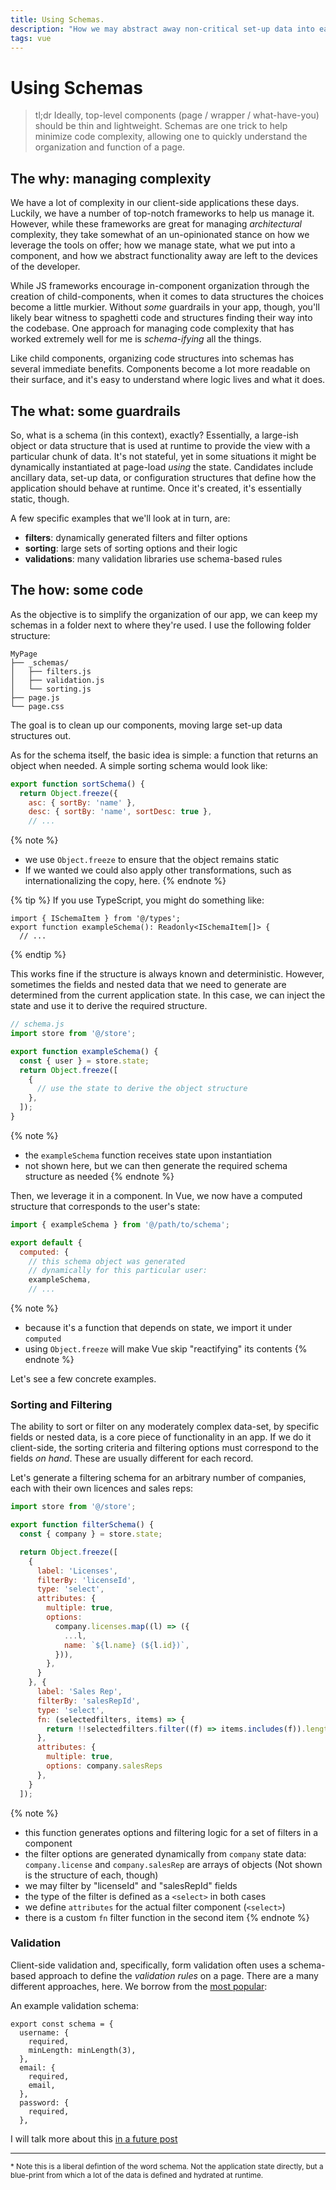 ```yaml
---
title: Using Schemas.
description: "How we may abstract away non-critical set-up data into easily-consumable data structures."
tags: vue
---
```


# Using Schemas

> tl;dr Ideally, top-level components (page / wrapper / what-have-you) should be thin and lightweight. Schemas are one trick to help minimize code complexity, allowing one to quickly understand the organization and function of a page.


## The why: managing complexity

We have a lot of complexity in our client-side applications these days. Luckily, we have a number of top-notch frameworks to help us manage it. However, while these frameworks are great for managing _architectural_ complexity, they take somewhat of an un-opinionated stance on how we leverage the tools on offer; how we manage state, what we put into a component, and how we abstract functionality away are left to the devices of the developer.

While JS frameworks encourage in-component organization through the creation of child-components, when it comes to data structures the choices become a little murkier. Without _some_ guardrails in your app, though, you'll likely bear witness to spaghetti code and structures finding their way into the codebase. One approach for managing code complexity that has worked extremely well for me is _schema-ifying_ all the things.

<!-- Luckily, we, as devs, love to organize things. Often to this end we might tweak things to make them consistent, or abstract away common functionality.  -->

Like child components, organizing code structures into schemas has several immediate benefits. Components become a lot more readable on their surface, and it's easy to understand where logic lives and what it does.

## The what: some guardrails

So, what is a schema (in this context), exactly?  Essentially, a large-ish object or data structure that is used at runtime to provide the view with a particular chunk of data. It's not stateful, yet in some situations it might be dynamically instantiated at page-load _using_ the state. Candidates include ancillary data, set-up data, or configuration structures that define how the application should behave at runtime. Once it's created, it's essentially static, though.

A few specific examples that we'll look at in turn, are:

* **filters**: dynamically generated filters and filter options
* **sorting**: large sets of sorting options and their logic
* **validations**: many validation libraries use schema-based rules
<!-- * **analytics** tracking schemas, dynamically injected into a page -->

## The how: some code

As the objective is to simplify the organization of our app, we can keep my schemas in a folder next to where they're used. I use the following folder structure:

```
MyPage
├── _schemas/
│   ├── filters.js
│   ├── validation.js
│   └── sorting.js
├── page.js
└── page.css
```

The goal is to clean up our components, moving large set-up data structures out.

As for the schema itself, the basic idea is simple: a function that returns an object when needed. A simple sorting schema would look like:

``` js
export function sortSchema() {
  return Object.freeze({
    asc: { sortBy: 'name' },
    desc: { sortBy: 'name', sortDesc: true },
    // ...
```
{% note %}
* we use `Object.freeze` to ensure that the object remains static
* If we wanted we could also apply other transformations, such as internationalizing the copy, here.
{% endnote %}

<!-- {% tip %}
If we wanted we could also apply other transformations, such as internationalizing the copy, here.
{% endtip %} -->

{% tip %}
If you use TypeScript, you might do something like:

```
import { ISchemaItem } from '@/types';
export function exampleSchema(): Readonly<ISchemaItem[]> {
  // ...
```
{% endtip %}

This works fine if the structure is always known and deterministic. However, sometimes the fields and nested data that we need to generate are determined from the current application state. In this case, we can inject the state and use it to derive the required structure.
``` js
// schema.js
import store from '@/store';

export function exampleSchema() {
  const { user } = store.state;
  return Object.freeze([
    {
      // use the state to derive the object structure
    },
  ]);
}
```

{% note %}
* the `exampleSchema` function receives state upon instantiation
* not shown here, but we can then generate the required schema structure as needed
{% endnote %}


Then, we leverage it in a component. In Vue, we now have a computed structure that corresponds to the user's state:

``` js
import { exampleSchema } from '@/path/to/schema';

export default {
  computed: {
    // this schema object was generated
    // dynamically for this particular user:
    exampleSchema,
    // ...
```
{% note %}
* because it's a function that depends on state, we import it under `computed`
* using `Object.freeze` will make Vue skip "reactifying" its contents
{% endnote %}

Let's see a few concrete examples.


### Sorting and Filtering

The ability to sort or filter on any moderately complex data-set, by specific fields or nested data, is a core piece of functionality in an app. If we do it client-side, the sorting criteria and filtering options must correspond to the fields _on hand_. These are usually different for each record.

Let's generate a filtering schema for an arbitrary number of companies, each with their own licences and sales reps:

``` js
import store from '@/store';

export function filterSchema() {
  const { company } = store.state;

  return Object.freeze([
    {
      label: 'Licenses',
      filterBy: 'licenseId',
      type: 'select',
      attributes: {
        multiple: true,
        options:
          company.licenses.map((l) => ({
            ...l,
            name: `${l.name} (${l.id})`,
          })),
        },
      }
    }, {
      label: 'Sales Rep',
      filterBy: 'salesRepId',
      type: 'select',
      fn: (selectedfilters, items) => {
        return !!selectedfilters.filter((f) => items.includes(f)).length;
      },
      attributes: {
        multiple: true,
        options: company.salesReps
      },
    }
  ]);
```
{% note %}
* this function generates options and filtering logic for a set of filters in a component
* the filter options are generated dynamically from `company` state data: `company.license` and `company.salesRep` are arrays of objects (Not shown is the structure of each, though)
* we may filter by "licenseId" and "salesRepId" fields
* the type of the filter is defined as a `<select>` in both cases
* we define `attributes` for the actual filter component (`<select>`)
* there is a custom `fn` filter function in the second item
{% endnote %}

<!--
### Tracking user actions

A difficulty of any complex client-side application is managing the myriad of different tracking events required. Stakeholders, product managers, data analysts, client services, and even design will want to know certain things on a page. Usually, client-side code starts to get bogged down with tracking events

Wouldn't it be nice to remove all of that, and leave a clean, uncluttered DOM in its wake?
<!-- This would help separate out concerns -- we shoudnt' make concessions for tracking demands -- often times i'll see large swaths of code written and rewritten to accommodate a paticular event. DONT dO THIS.  Tracking considerations shoild _never_ override core code xxxx.  They are lower priority to core user X on the site (etc etc. scripts are deferred etc)
- - >
Instead, use a tracking schema where we can enter events, triggers and names, that is then programatically applied to a component.

```
  const trackingSchema = {
    onFilter: debounce((filters) => {
      const data = filters.filter(f => f.value !== undefined);
      track('Filters applied', { data });
    }, 1000),
    onSearch: debounce((term) => {
      track('Search Applied', { term });
    }, 1000),
  };
```
-->

### Validation

Client-side validation and, specifically, form validation often uses a schema-based approach to define the _validation rules_ on a page. There are a many different approaches, here. We borrow from the [most popular](https://vuelidate.js.org/):

An example validation schema:
```
export const schema = {
  username: {
    required,
    minLength: minLength(3),
  },
  email: {
    required,
    email,
  },
  password: {
    required,
  },

```

I will talk more about this [in a future post](/content/posts/2020-09-22-validation/)


<hr>
<sup>
* Note this is a liberal defintion of the word schema. Not the application state directly, but a blue-print from which a lot of the data is defined and hydrated at runtime.
</sup>

